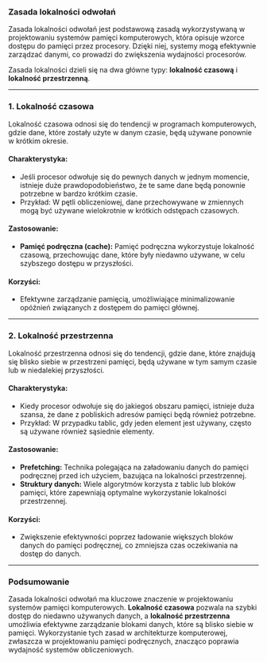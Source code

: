 ### Zasada lokalności odwołań

Zasada lokalności odwołań jest podstawową zasadą wykorzystywaną w projektowaniu systemów pamięci komputerowych, która opisuje wzorce dostępu do pamięci przez procesory. Dzięki niej, systemy mogą efektywnie zarządzać danymi, co prowadzi do zwiększenia wydajności procesorów.

Zasada lokalności dzieli się na dwa główne typy: **lokalność czasową** i **lokalność przestrzenną**.

---

### **1. Lokalność czasowa**

Lokalność czasowa odnosi się do tendencji w programach komputerowych, gdzie dane, które zostały użyte w danym czasie, będą używane ponownie w krótkim okresie.

#### **Charakterystyka:**
- Jeśli procesor odwołuje się do pewnych danych w jednym momencie, istnieje duże prawdopodobieństwo, że te same dane będą ponownie potrzebne w bardzo krótkim czasie.
- Przykład: W pętli obliczeniowej, dane przechowywane w zmiennych mogą być używane wielokrotnie w krótkich odstępach czasowych.
  
#### **Zastosowanie:**
- **Pamięć podręczna (cache):** Pamięć podręczna wykorzystuje lokalność czasową, przechowując dane, które były niedawno używane, w celu szybszego dostępu w przyszłości.
  
#### **Korzyści:**
- Efektywne zarządzanie pamięcią, umożliwiające minimalizowanie opóźnień związanych z dostępem do pamięci głównej.

---

### **2. Lokalność przestrzenna**

Lokalność przestrzenna odnosi się do tendencji, gdzie dane, które znajdują się blisko siebie w przestrzeni pamięci, będą używane w tym samym czasie lub w niedalekiej przyszłości.

#### **Charakterystyka:**
- Kiedy procesor odwołuje się do jakiegoś obszaru pamięci, istnieje duża szansa, że dane z pobliskich adresów pamięci będą również potrzebne.
- Przykład: W przypadku tablic, gdy jeden element jest używany, często są używane również sąsiednie elementy.

#### **Zastosowanie:**
- **Prefetching:** Technika polegająca na załadowaniu danych do pamięci podręcznej przed ich użyciem, bazująca na lokalności przestrzennej.
- **Struktury danych:** Wiele algorytmów korzysta z tablic lub bloków pamięci, które zapewniają optymalne wykorzystanie lokalności przestrzennej.

#### **Korzyści:**
- Zwiększenie efektywności poprzez ładowanie większych bloków danych do pamięci podręcznej, co zmniejsza czas oczekiwania na dostęp do danych.

---

### **Podsumowanie**

Zasada lokalności odwołań ma kluczowe znaczenie w projektowaniu systemów pamięci komputerowych. **Lokalność czasowa** pozwala na szybki dostęp do niedawno używanych danych, a **lokalność przestrzenna** umożliwia efektywne zarządzanie blokami danych, które są blisko siebie w pamięci. Wykorzystanie tych zasad w architekturze komputerowej, zwłaszcza w projektowaniu pamięci podręcznych, znacząco poprawia wydajność systemów obliczeniowych.